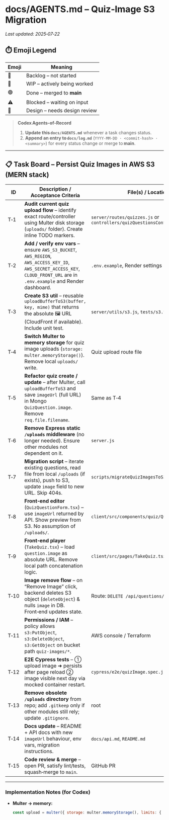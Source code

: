 # docs/AGENTS.md – Quiz‑Image S3 Migration  
_Last updated: 2025‑07‑22_

## ⏱️ Emoji Legend

| Emoji | Meaning                              |
| ----- | ------------------------------------ |
| 🔴    | Backlog – not started                |
| 🔷    | WIP – actively being worked          |
| 🟢    | Done – merged to **main**            |
| ⚠️    | Blocked – waiting on input           |
| 📐    | Design – needs design review         |

> **Codex Agents‑of‑Record**  
>
> 1. **Update this `docs/AGENTS.md`** whenever a task changes status.  
> 2. **Append an entry to `docs/log.md`** (`YYYY‑MM‑DD · <commit‑hash> · <summary>`) for every status change or merge to **main**.  

---

## 📋 Task Board – Persist Quiz Images in AWS S3 (MERN stack)

| ID  | Description / Acceptance Criteria                                                                                                   | File(s) / Location(s)                                   | Owner | Status |
| --- | ------------------------------------------------------------------------------------------------------------------------------------ | -------------------------------------------------------- | ----- | ------ |
| T‑1 | **Audit current quiz upload flow** – identify exact route/controller using Multer disk storage (`uploads/` folder). Create inline TODO markers. | `server/routes/quizzes.js` or `controllers/quizQuestionsController.js` | backend | 🟢 |
| T‑2 | **Add / verify env vars** – ensure `AWS_S3_BUCKET`, `AWS_REGION`, `AWS_ACCESS_KEY_ID`, `AWS_SECRET_ACCESS_KEY`, `CLOUD_FRONT_URL` are in `.env.example` and Render dashboard. | `.env.example`, Render settings                         | DevOps | 🟢 |
| T‑3 | **Create S3 util** – reusable `uploadBufferToS3(buffer, key, mime)` that returns the absolute 🖼️ URL (CloudFront if available). Include unit test. | `server/utils/s3.js`, `tests/s3.test.js`                | backend | 🟢 |
| T‑4 | **Switch Multer to memory storage** for quiz image uploads (`storage: multer.memoryStorage()`). Remove local `uploads/` write.       | Quiz upload route file                                   | backend | 🟢 |
| T‑5 | **Refactor quiz create / update** – after Multer, call `uploadBufferToS3` and save `imageUrl` (full URL) in Mongo `QuizQuestion.image`. Remove `req.file.filename`. | Same as T‑4                                             | backend | 🟢 |
| T‑6 | **Remove Express static `/uploads` middleware** (no longer needed). Ensure other modules not dependent on it.                        | `server.js`                                             | backend | 🟢 |
| T‑7 | **Migration script** – iterate existing questions, read file from local `/uploads` (if exists), push to S3, update `image` field to new URL. Skip 404s. | `scripts/migrateQuizImagesToS3.js`                      | backend | 🟢 |
| T‑8 | **Front‑end editor** (`QuizQuestionForm.tsx`) – use `imageUrl` returned by API. Show preview from S3. No assumption of `/uploads/`.  | `client/src/components/quiz/QuizQuestionForm.tsx`       | frontend | 🟢 |
| T‑9 | **Front‑end player** (`TakeQuiz.tsx`) – load `question.image` as absolute URL. Remove local path concatenation logic.                 | `client/src/pages/TakeQuiz.tsx`                         | frontend | 🟢 |
| T‑10| **Image remove flow** – on “Remove Image” click, backend deletes S3 object (`deleteObject`) & nulls `image` in DB. Front‑end updates state. | Route: `DELETE /api/questions/:id/image`                | full‑stack | 🟢 |
| T‑11| **Permissions / IAM** – policy allows `s3:PutObject`, `s3:DeleteObject`, `s3:GetObject` on bucket path `quiz‑images/*`.               | AWS console / Terraform                                 | DevOps | 🔴 |
| T‑12| **E2E Cypress tests** – ① upload image ➜ persists after page reload ② image visible next day via mocked container restart.            | `cypress/e2e/quizImage.spec.js`                         | QA    | 🔴 |
| T‑13| **Remove obsolete `/uploads` directory** from repo; add `.gitkeep` only if other modules still rely; update `.gitignore`.             | root                                                    | backend | 🟢 |
| T‑14| **Docs update** – README + API docs with new `imageUrl` behaviour, env vars, migration instructions.                                 | `docs/api.md`, `README.md`                              | docs  | 🟢 |
| T‑15| **Code review & merge** – open PR, satisfy lint/tests, squash‑merge to `main`.                                                       | GitHub PR                                               | maint | 🔴 |

---

### Implementation Notes (for Codex)

- **Multer → memory:**  

  ```js
  const upload = multer({ storage: multer.memoryStorage(), limits: { fileSize: 5 * 1024 * 1024 }});
